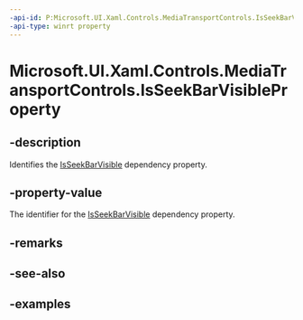 ```yaml
---
-api-id: P:Microsoft.UI.Xaml.Controls.MediaTransportControls.IsSeekBarVisibleProperty
-api-type: winrt property
---
```


# Microsoft.UI.Xaml.Controls.MediaTransportControls.IsSeekBarVisibleProperty

<!--
public static Microsoft.UI.Xaml.DependencyProperty IsSeekBarVisibleProperty { get; }
-->


## -description

Identifies the [IsSeekBarVisible](mediatransportcontrols_isseekbarvisible.md) dependency property.

## -property-value

The identifier for the [IsSeekBarVisible](mediatransportcontrols_isseekbarvisible.md) dependency property.

## -remarks

## -see-also

## -examples


